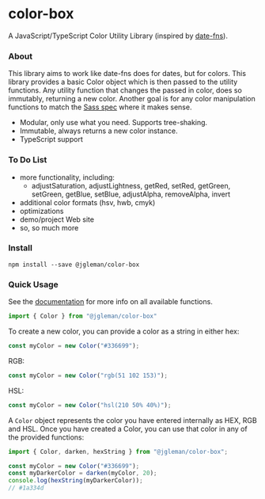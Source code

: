 # color-box

A JavaScript/TypeScript Color Utility Library (inspired by [date-fns](https://date-fns.org)).

### About

This library aims to work like date-fns does for dates, but for colors. This
library provides a basic Color object which is then passed to the utility
functions. Any utility function that changes the passed in color, does so
immutably, returning a new color. Another goal is for any color manipulation
functions to match the [Sass spec](https://github.com/sass/sass-spec) where it
makes sense.

- Modular, only use what you need. Supports tree-shaking.
- Immutable, always returns a new color instance.
- TypeScript support

### To Do List

- more functionality, including:
  - adjustSaturation, adjustLightness, getRed, setRed, getGreen, setGreen,
    getBlue, setBlue, adjustAlpha, removeAlpha, invert
- additional color formats (hsv, hwb, cmyk)
- optimizations
- demo/project Web site
- so, so much more

### Install

```
npm install --save @jgleman/color-box
```

### Quick Usage

See the [documentation](https://jgleman.github.io/color-box/) for more info on all available functions.

```JavaScript
import { Color } from "@jgleman/color-box"
```

To create a new color, you can provide a color as a string in either hex:

```JavaScript
const myColor = new Color("#336699");
```

RGB:

```JavaScript
const myColor = new Color("rgb(51 102 153)");
```

HSL:

```JavaScript
const myColor = new Color("hsl(210 50% 40%)");
```

A `Color` object represents the color you have entered internally as HEX, RGB and HSL. Once you have created a Color, you can use that color in any of the provided functions:

```JavaScript
import { Color, darken, hexString } from "@jgleman/color-box";

const myColor = new Color("#336699");
const myDarkerColor = darken(myColor, 20);
console.log(hexString(myDarkerColor));
// #1a334d
```
